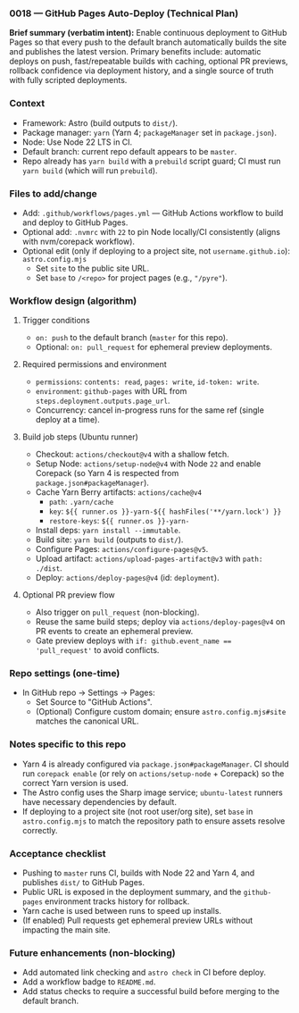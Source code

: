### 0018 — GitHub Pages Auto-Deploy (Technical Plan)

**Brief summary (verbatim intent):** Enable continuous deployment to GitHub Pages so that every push to the default branch automatically builds the site and publishes the latest version. Primary benefits include: automatic deploys on push, fast/repeatable builds with caching, optional PR previews, rollback confidence via deployment history, and a single source of truth with fully scripted deployments.

### Context
- Framework: Astro (build outputs to `dist/`).
- Package manager: `yarn` (Yarn 4; `packageManager` set in `package.json`).
- Node: Use Node 22 LTS in CI.
- Default branch: current repo default appears to be `master`.
- Repo already has `yarn build` with a `prebuild` script guard; CI must run `yarn build` (which will run `prebuild`).

### Files to add/change
- Add: `.github/workflows/pages.yml` — GitHub Actions workflow to build and deploy to GitHub Pages.
- Optional add: `.nvmrc` with `22` to pin Node locally/CI consistently (aligns with nvm/corepack workflow).
- Optional edit (only if deploying to a project site, not `username.github.io`): `astro.config.mjs`
  - Set `site` to the public site URL.
  - Set `base` to `/<repo>` for project pages (e.g., `"/pyre"`).

### Workflow design (algorithm)
1. Trigger conditions
   - `on: push` to the default branch (`master` for this repo).
   - Optional: `on: pull_request` for ephemeral preview deployments.

2. Required permissions and environment
   - `permissions`: `contents: read`, `pages: write`, `id-token: write`.
   - `environment`: `github-pages` with URL from `steps.deployment.outputs.page_url`.
   - Concurrency: cancel in-progress runs for the same ref (single deploy at a time).

3. Build job steps (Ubuntu runner)
   - Checkout: `actions/checkout@v4` with a shallow fetch.
   - Setup Node: `actions/setup-node@v4` with Node `22` and enable Corepack (so Yarn 4 is respected from `package.json#packageManager`).
   - Cache Yarn Berry artifacts: `actions/cache@v4`
     - `path`: `.yarn/cache`
     - `key`: `${{ runner.os }}-yarn-${{ hashFiles('**/yarn.lock') }}`
     - `restore-keys`: `${{ runner.os }}-yarn-`
   - Install deps: `yarn install --immutable`.
   - Build site: `yarn build` (outputs to `dist/`).
   - Configure Pages: `actions/configure-pages@v5`.
   - Upload artifact: `actions/upload-pages-artifact@v3` with `path: ./dist`.
   - Deploy: `actions/deploy-pages@v4` (id: `deployment`).

4. Optional PR preview flow
   - Also trigger on `pull_request` (non-blocking).
   - Reuse the same build steps; deploy via `actions/deploy-pages@v4` on PR events to create an ephemeral preview.
   - Gate preview deploys with `if: github.event_name == 'pull_request'` to avoid conflicts.

### Repo settings (one-time)
- In GitHub repo → Settings → Pages:
  - Set Source to "GitHub Actions".
  - (Optional) Configure custom domain; ensure `astro.config.mjs#site` matches the canonical URL.

### Notes specific to this repo
- Yarn 4 is already configured via `package.json#packageManager`. CI should run `corepack enable` (or rely on `actions/setup-node` + Corepack) so the correct Yarn version is used.
- The Astro config uses the Sharp image service; `ubuntu-latest` runners have necessary dependencies by default.
- If deploying to a project site (not root user/org site), set `base` in `astro.config.mjs` to match the repository path to ensure assets resolve correctly.

### Acceptance checklist
- Pushing to `master` runs CI, builds with Node 22 and Yarn 4, and publishes `dist/` to GitHub Pages.
- Public URL is exposed in the deployment summary, and the `github-pages` environment tracks history for rollback.
- Yarn cache is used between runs to speed up installs.
- (If enabled) Pull requests get ephemeral preview URLs without impacting the main site.

### Future enhancements (non-blocking)
- Add automated link checking and `astro check` in CI before deploy.
- Add a workflow badge to `README.md`.
- Add status checks to require a successful build before merging to the default branch.